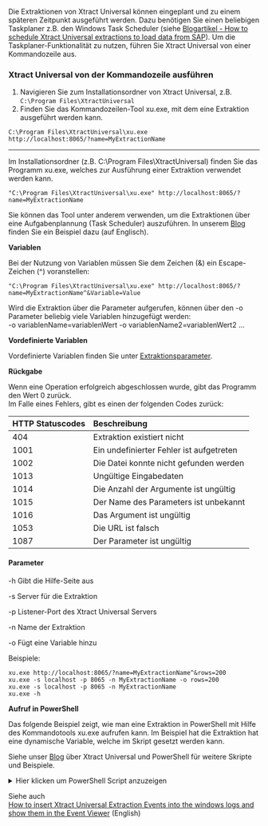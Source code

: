 Die Extraktionen von Xtract Universal können eingeplant und zu einem späteren Zeitpunkt ausgeführt werden. Dazu benötigen Sie einen beliebigen Taskplaner z.B. den Windows Task Scheduler (siehe [Blogartikel - How to schedule Xtract Universal extractions to load data from SAP](http://www.theobald-software.com/blog/2013/01/28/how-to-schedule-xtract-universal-extractions-with-the-windows-task-scheduler-to-load-data-from-sap/0)). Um die Taskplaner-Funktionalität zu nutzen, führen Sie Xtract Universal von einer Kommandozeile aus.

### Xtract Universal von der Kommandozeile ausführen
1. Navigieren Sie zum Installationsordner von Xtract Universal, z.B.
 `C:\Program Files\XtractUniversal` <br>
2. Finden Sie das Kommandozeilen-Tool xu.exe, mit dem eine Extraktion ausgeführt werden kann.<br>

`C:\Program Files\XtractUniversal\xu.exe`<br>
`http://localhost:8065/?name=MyExtractionName`


-----
Im Installationsordner (z.B. C:\Program Files\XtractUniversal) finden Sie das Programm xu.exe, welches zur Ausführung einer Extraktion verwendet werden kann.<br>
```
"C:\Program Files\XtractUniversal\xu.exe" http://localhost:8065/?name=MyExtractionName
```

Sie können das Tool unter anderem verwenden, um die Extraktionen über eine Aufgabenplannung (Task Scheduler) auszuführen. In unserem [Blog](http://www.theobald-software.com/blog/2013/01/28/how-to-schedule-xtract-universal-extractions-with-the-windows-task-scheduler-to-load-data-from-sap/) finden Sie ein Beispiel dazu (auf Englisch). 

**Variablen**

Bei der Nutzung von Variablen müssen Sie dem Zeichen (&) ein Escape-Zeichen (^) voranstellen: 
```
"C:\Program Files\XtractUniversal\xu.exe" http://localhost:8065/?name=MyExtractionName^&Variable=Value
```

Wird die Extraktion über die Parameter aufgerufen, können über den -o Parameter beliebig viele Variablen hinzugefügt werden:<br>
-o variablenName=variablenWert -o variablenName2=variablenWert2 ...

**Vordefinierte Variablen**

Vordefinierte Variablen finden Sie unter [Extraktionsparameter](./extraktionsparameter). 

**Rückgabe**

Wenn eine Operation erfolgreich abgeschlossen wurde, gibt das Programm den Wert 0 zurück.<br>
Im Falle eines Fehlers, gibt es einen der folgenden Codes zurück:

|HTTP Statuscodes | Beschreibung |
|:----|:---| 
|404 | Extraktion existiert nicht |
|1001 | Ein undefinierter Fehler ist aufgetreten |
|1002 | Die Datei konnte nicht gefunden werden|     
|1013 | Ungültige Eingabedaten |
|1014 | Die Anzahl der Argumente ist ungültig |
|1015 | Der Name des Parameters ist unbekannt |
|1016 | Das Argument ist ungültig |
|1053 |  Die URL ist falsch |
|1087 | Der Parameter ist ungültig |

#### Parameter

-h        Gibt die Hilfe-Seite aus

-s        Server für die Extraktion

-p        Listener-Port des Xtract Universal Servers

-n        Name der Extraktion

-o        Fügt eine Variable hinzu

Beispiele: <br>
```
xu.exe http://localhost:8065/?name=MyExtractionName^&rows=200
xu.exe -s localhost -p 8065 -n MyExtractionName -o rows=200
xu.exe -s localhost -p 8065 -n MyExtractionName
xu.exe -h
```

**Aufruf in PowerShell** 

Das folgende Beispiel zeigt, wie man eine Extraktion in PowerShell mit Hilfe des Kommandotools xu.exe aufrufen kann. 
Im Beispiel hat die Extraktion hat eine dynamische Variable, welche im Skript gesetzt werden kann. 

Siehe unser [Blog](https://blog.theobald-software.com/2018/04/26/mastering-sap-access-with-xtract-universal-and-powershell/) über Xtract Universal und PowerShell für weitere Skripte und Beispiele. 

<details>
<summary>Hier klicken um PowerShell Script anzuzeigen</summary>
{% highlight javascript %}
# Execute an Xtract Universal extraction using the command tool xu.exe in a powershell script
# the extraction has a variable CalendarMonth that needs a value in the format YYYYMM, e.g. 201712
  
clear
# write the output to a file
$XUOutputfile = "C:\Data\powershell\output.txt"
# write the log to a file
$XULogfile = "C:\Data\powershell\log.txt"
  
# set the path to the installation folder
$XUCmd = 'C:\Program Files\XtractUniversal\xu.exe'
  
$XUServer = "localhost"
$XUPort = "8065"
$XUExtraction = "SAPSalesCube"
  
  
# BEGIN OF BLOCK FOR SETTING VARIABLE
# Skip this block if you don't use variable
  
# generate the calender month from the current date to be used as a variable
# e.g. Tuesday, December 19, 2017 10:40:32 AM
$myyear = (Get-Date -format "yyyy")
$mymonth = (Get-Date -format "MM")
# 201712
$myCalendarMonth = "$myyear$mymonth"
# another option Get-Date -format "yyyyMM"
  
# just if you use variables
# the extraction has a variable CalendarMonth, its value has the format YYYYMM
# set the variable for calendar month e.g. 201712
 
  
# END OF BLOCK FOR SETTING VARIABLE
  
  
# define error message
$errorMessage = @'
If the command completes an operation successfully, it returns an exit code of zero (0).
In case of an error, it will return one of the following (http status) codes:
HTTP Statuscodes (e.g. 404 when the extraction does not exist)
1001    An undefined error occured
1002    Could not find the specified file      
1013    Invalid input data
1014    The number of arguments is invalid
1015    The parameter name is unknown
1016    The argument is not valid
1053    Something is wrong with your URL
1087    The parameter is invalid
  
check the online help for further information
http://help.theobald-software.com/Xtract-Universal-EN/default.aspx?pageid=run-from-a-command-line
'@
  
  
# run the command tool with the right parameters
$res = &$XUCmd -s $XUServer -p $XUPort -n $XUExtraction -o CalenderMonth=$myCalenderMonth 1>$XUOutputfile 2>$XULogfile
  
# check the last exit code
# 0: successful
# else unsuccessful
if($LASTEXITCODE -eq 0) {
           
write-host -f Green "The last command executed successfully"          
} else {
           
write-host -f Red "The last execution failed with error code $LASTEXITCODE!"
write-host $errorMessage
}
{% endhighlight %}
</details>

Siehe auch <br> 
[How to insert Xtract Universal Extraction Events into the windows logs and show them in the Event Viewer](https://kb.theobald-software.com/xtract-universal/how-to-insert-xtract-universal-extraction-events-into-the-windows-logs-and-show-them-in-the-event-viewer) (English)
